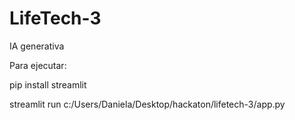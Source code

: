# LifeTech-3
IA generativa

Para ejecutar:

pip install streamlit


streamlit run c:/Users/Daniela/Desktop/hackaton/lifetech-3/app.py 

